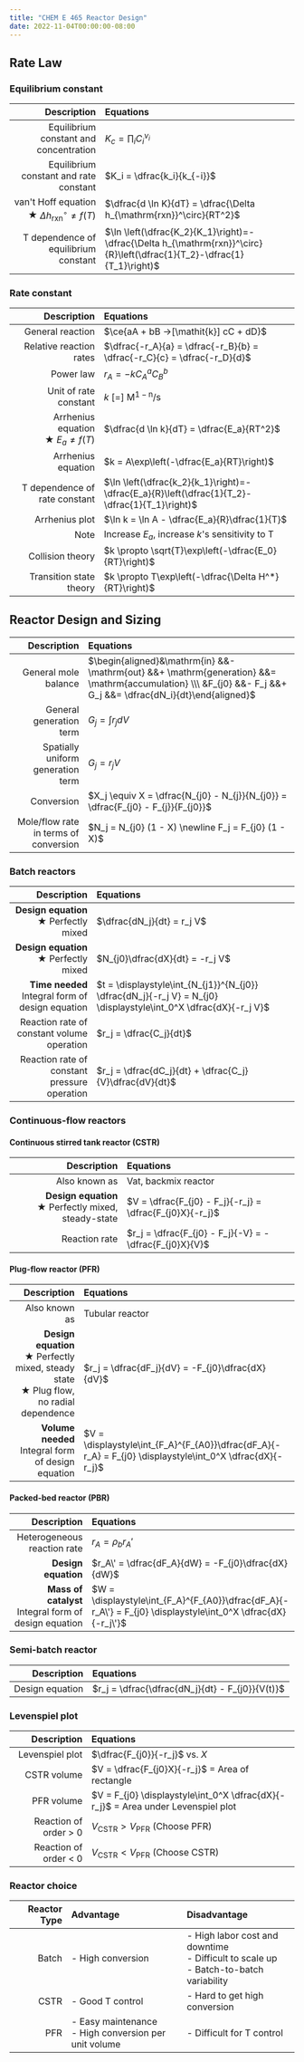 ```yaml
---
title: "CHEM E 465 Reactor Design"
date: 2022-11-04T00:00:00-08:00
---
```


## Rate Law

### Equilibrium constant

|Description|Equations|
|-:|:-|
|Equilibrium constant and concentration|$K_c = \prod_i C_i^{\nu_i}$|
|Equilibrium constant and rate constant|$K_i = \dfrac{k_i}{k_{-i}}$|
|van't Hoff equation <br/> ★ $\Delta h_{\mathrm{rxn}}^\circ \not= f(T)$|$\dfrac{d \ln K}{dT} = \dfrac{\Delta h_{\mathrm{rxn}}^\circ}{RT^2}$|
|T dependence of equilibrium constant|$\ln \left(\dfrac{K_2}{K_1}\right)=-\dfrac{\Delta h_{\mathrm{rxn}}^\circ}{R}\left(\dfrac{1}{T_2}-\dfrac{1}{T_1}\right)$|

### Rate constant

|Description|Equations|
|-:|:-|
|General reaction|$\ce{aA + bB ->[\mathit{k}] cC + dD}$|
|Relative reaction rates|$\dfrac{-r_A}{a} = \dfrac{-r_B}{b} = \dfrac{-r_C}{c} = \dfrac{-r_D}{d}$|
|Power law|$r_A = -k C_A^a C_B^b$|
|Unit of rate constant|$k \ [=] \ \mathrm{M^{1-n}/s}$|
|Arrhenius equation <br/> ★ $E_a \not= f(T)$|$\dfrac{d \ln k}{dT} = \dfrac{E_a}{RT^2}$|
|Arrhenius equation|$k = A\exp\left(-\dfrac{E_a}{RT}\right)$|
|T dependence of rate constant|$\ln \left(\dfrac{k_2}{k_1}\right)=-\dfrac{E_a}{R}\left(\dfrac{1}{T_2}-\dfrac{1}{T_1}\right)$|
|Arrhenius plot|$\ln k = \ln A - \dfrac{E_a}{R}\dfrac{1}{T}$|
|Note|Increase $E_a$, increase $k$'s sensitivity to T|
|Collision theory|$k \propto \sqrt{T}\exp\left(-\dfrac{E_0}{RT}\right)$|
|Transition state theory|$k \propto T\exp\left(-\dfrac{\Delta H^*}{RT}\right)$|

## Reactor Design and Sizing

|Description|Equations|
|-:|:-|
|General mole balance|$\begin{aligned}&\mathrm{in} &&- \mathrm{out} &&+ \mathrm{generation} &&= \mathrm{accumulation} \\\ &F_{j0} &&- F_j &&+ G_j &&= \dfrac{dN_i}{dt}\end{aligned}$|
|General generation term|$G_j = \int r_j dV$|
|Spatially uniform generation term|$G_j = r_j V$|
|Conversion|$X_j \equiv X = \dfrac{N_{j0} - N_{j}}{N_{j0}} = \dfrac{F_{j0} - F_{j}}{F_{j0}}$|
|Mole/flow rate in terms of conversion|$N_j = N_{j0} (1 - X) \newline F_j = F_{j0} (1 - X)$|

### Batch reactors

|Description|Equations|
|-:|:-|
|**Design equation** <br/> ★ Perfectly mixed|$\dfrac{dN_j}{dt} = r_j V$|
|**Design equation** <br/> ★ Perfectly mixed|$N_{j0}\dfrac{dX}{dt} = -r_j V$|
|**Time needed** <br/> Integral form of design equation|$t = \displaystyle\int_{N_{j1}}^{N_{j0}} \dfrac{dN_j}{-r_j V} = N_{j0} \displaystyle\int_0^X \dfrac{dX}{-r_j V}$|
|Reaction rate of constant volume operation|$r_j = \dfrac{C_j}{dt}$|
|Reaction rate of constant pressure operation|$r_j = \dfrac{dC_j}{dt} + \dfrac{C_j}{V}\dfrac{dV}{dt}$|

### Continuous-flow reactors

#### Continuous stirred tank reactor (CSTR)

|Description|Equations|
|-:|:-|
|Also known as|Vat, backmix reactor|
|**Design equation** <br/> ★ Perfectly mixed, steady-state|$V = \dfrac{F_{j0} - F_j}{-r_j} = \dfrac{F_{j0}X}{-r_j}$|
|Reaction rate|$r_j = \dfrac{F_{j0} - F_j}{-V} = -\dfrac{F_{j0}X}{V}$|

#### Plug-flow reactor (PFR)

|Description|Equations|
|-:|:-|
|Also known as|Tubular reactor|
|**Design equation** <br/> ★ Perfectly mixed, steady state <br/> ★ Plug flow, no radial dependence|$r_j = \dfrac{dF_j}{dV} = -F_{j0}\dfrac{dX}{dV}$|
|**Volume needed** <br/> Integral form of design equation|$V = \displaystyle\int_{F_A}^{F_{A0}}\dfrac{dF_A}{-r_A} = F_{j0} \displaystyle\int_0^X \dfrac{dX}{-r_j}$|

#### Packed-bed reactor (PBR)

|Description|Equations|
|-:|:-|
|Heterogeneous reaction rate|$r_A = \rho_b r_A'$|
|**Design equation**|$r_A\' = \dfrac{dF_A}{dW} = -F_{j0}\dfrac{dX}{dW}$|
|**Mass of catalyst** <br/> Integral form of design equation|$W = \displaystyle\int_{F_A}^{F_{A0}}\dfrac{dF_A}{-r_A\'} = F_{j0} \displaystyle\int_0^X \dfrac{dX}{-r_j\'}$|

### Semi-batch reactor

|Description|Equations|
|-:|:-|
|Design equation|$r_j = \dfrac{\dfrac{dN_j}{dt} - F_{j0}}{V(t)}$|

### Levenspiel plot

|Description|Equations|
|-:|:-|
|Levenspiel plot|$\dfrac{F_{j0}}{-r_j}$ vs. $X$|
|CSTR volume|$V = \dfrac{F_{j0}X}{-r_j}$ = Area of rectangle|
|PFR volume|$V = F_{j0} \displaystyle\int_0^X \dfrac{dX}{-r_j}$ = Area under Levenspiel plot|
|Reaction of order > 0|$V_{\mathrm{CSTR}} > V_\mathrm{PFR}$ (Choose PFR)|
|Reaction of order < 0|$V_{\mathrm{CSTR}} < V_\mathrm{PFR}$ (Choose CSTR)|

### Reactor choice

|Reactor Type|Advantage|Disadvantage|
|-:|:-|:-|
|Batch|- High conversion|- High labor cost and downtime <br/> - Difficult to scale up <br/> - Batch-to-batch variability|
|CSTR|- Good T control|- Hard to get high conversion|
|PFR|- Easy maintenance <br/> - High conversion per unit volume|- Difficult for T control|

<!-- ★ -->